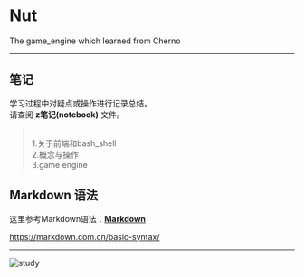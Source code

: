 # Nut
The game_engine which learned from Cherno
___

## 笔记
学习过程中对疑点或操作进行记录总结。<br>
请查阅 **z笔记(notebook)** 文件。<br>
> <br>
> 1.关于前端和bash_shell<br>
> 2.概念与操作<br>
> 3.game engine

## Markdown 语法
这里参考Markdown语法：**[Markdown](https://markdown.com.cn/basic-syntax/ "官方文档")**

<https://markdown.com.cn/basic-syntax/>
___


![study](https://www.nicepng.com/png/full/200-2007662_hotsigns-and-decals-study-emoji.png "emoji")